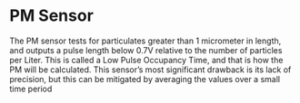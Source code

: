 # PM Sensor

The PM sensor tests for particulates greater than 1 micrometer in length, and outputs a pulse length below 0.7V relative to the number of particles per Liter. This is called a Low Pulse Occupancy Time, and that is how the PM will be calculated. This sensor’s most significant drawback is its lack of precision, but this can be mitigated by averaging the values over a small time period



